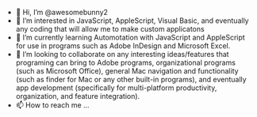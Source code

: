 - 👋 Hi, I’m @awesomebunny2
- 👀 I’m interested in JavaScript, AppleScript, Visual Basic, and eventually any coding that will allow me to make custom applicatons
- 🌱 I’m currently learning Automotation with JavaScript and AppleScript for use in programs such as Adobe InDesign and Microsoft Excel.
- 💞️ I’m looking to collaborate on any interesting ideas/features that programing can bring to Adobe programs, organizational programs (such as Microsoft Office), general Mac navigation and functionality (such as finder for Mac or any other built-in programs), and eventually app development (specifically for multi-platform productivity, organization, and feature integration). 
- 📫 How to reach me ...

<!---
awesomebunny2/awesomebunny2 is a ✨ special ✨ repository because its `README.md` (this file) appears on your GitHub profile.
You can click the Preview link to take a look at your changes.
--->
